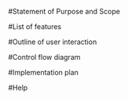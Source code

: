 #Statement of Purpose and Scope

#List of features

#Outline of user interaction

#Control flow diagram


#Implementation plan

#Help